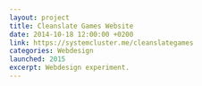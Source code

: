 ```yaml
---
layout: project
title: Cleanslate Games Website
date: 2014-10-18 12:00:00 +0200
link: https://systemcluster.me/cleanslategames
categories: Webdesign
launched: 2015
excerpt: Webdesign experiment.
---
```


